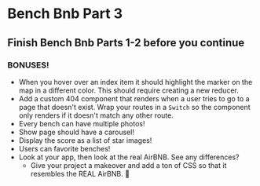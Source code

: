 # Bench Bnb Part 3

## Finish Bench Bnb Parts 1-2 before you continue

### BONUSES!
* When you hover over an index item it should highlight the marker on the map in a different color.
This should require creating a new reducer.
* Add a custom 404 component that renders when a user tries to go to a page that doesn't exist. Wrap your routes in a `Switch` so the component only renders if it doesn't match any other route.
* Every bench can have multiple photos!
* Show page should have a carousel!
* Display the score as a list of star images!
* Users can favorite benches!
* Look at your app, then look at the real AirBNB. See any differences?
  * Give your project a makeover and add a ton of CSS so that it resembles the REAL AirBNB. 💅